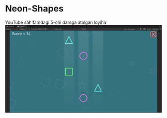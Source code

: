 # Neon-Shapes
 YouTube sahifamdagi 5-chi darsga atalgan loyiha
![screenshot](Assets/=NeonShapes=/Screenshot.png)

